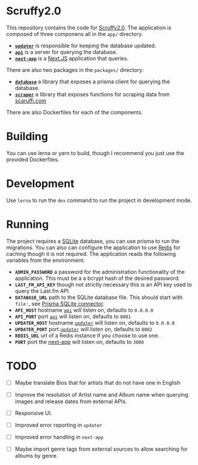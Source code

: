 # Scruffy2.0

This repository contains the code for [Scruffy2.0](https://scruffy.cvazn.tn).  The application is composed of three componens all in the `app/` directory.

 - [**`updater`**](./app/next-app) is responsible for keeping the database updated.
 - [**`api`**](./app/api) is a server for querying the database.
 - [**`next-app`**](./app/next-app) is a [Next.JS](https://nextjs.org/) application that queries.

There are also two packages in the `packages/` directory:

 - [**`database`**](./packages/database) a library that exposes a prisma client for querying the database.
 - [**`scraper`**](./packages/scraper) a library that exposes functions for scraping data from [scaruffi.com](https://scaruffi.com)

There are also Dockerfiles for each of the components.

# Building

You can use lerna or yarn to build, though I recommend you just use the provided Dockerfiles.

# Development

Use `lerna` to run the `dev` command to run the project in development mode.

# Running

The project requires a [SQLite](https://www.sqlite.org/index.html) database, you can use prisma to run the migrations. You can also can configure the application to use [Redis](https://redis.io/) for caching though it is not required. The application reads the following variables from the environment:

 - **`ADMIN_PASSWORD`** a password for the administration functionality of the application. This must be a a bcrypt hash of the desired password.
 - **`LAST_FM_API_KEY`** though not strictly necessary this is an API key used to query the Last.fm API.
 - **`DATABASE_URL`** path to the SQLite database file. This should start with `file:`, see [Prisma SQLite connector](https://www.prisma.io/docs/concepts/database-connectors/sqlite).
 - **`API_HOST`** hostname [`api`](./app/api) will listen on, defaults to `0.0.0.0`
 - **`API_PORT`** port [`api`](./app/api) will listen on, defaults to `8001`
 - **`UPDATER_HOST`** hostname [`updater`](./app/updater) will listen on, defaults to `0.0.0.0`
 - **`UPDATER_PORT`** port [`updater`](./app/updater) will listen on, defaults to `8002`
 - **`REDIS_URL`** url of a Redis instance if you choose to use one.
 - **`PORT`** port the [next-app](./app/updater) will listen on, defaults to `3000`

# TODO

 - [ ] Maybe translate Bios that for artists that do not have one in English
 - [ ] Improve the resolution of Artist name and Album name when querying images and release dates from external APIs.
 - [ ] Responsive UI.
 - [ ] Improved error reporting in `updater`
 - [ ] Improved error handling in `next-app`
 - [ ] Maybe import genre tags from external sources to allow searching for albums by genre.


